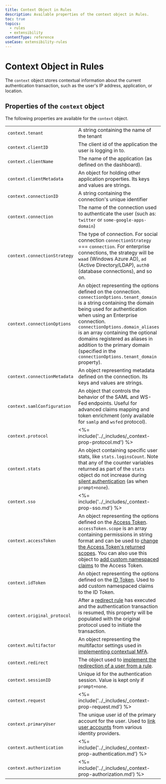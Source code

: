 ```yaml
---
title: Context Object in Rules
description: Available properties of the context object in Rules.
toc: true
topics:
  - rules
  - extensibility
contentType: reference
useCase: extensibility-rules
---
```


# Context Object in Rules

The `context` object stores contextual information about the current authentication transaction, such as the user's IP address, application, or location.

## Properties of the `context` object

The following properties are available for the `context` object.

| | |
|-|-|
| `context.tenant` | A string containing the name of the tenant |
| `context.clientID` | The client id of the application the user is logging in to. |
| `context.clientName` | The name of the application (as defined on the dashboard). |
| `context.clientMetadata` | An object for holding other application properties. Its keys and values are strings. |
| `context.connectionID` | A string containing the connection's unique identifier |
| `context.connection` | The name of the connection used to authenticate the user (such as: `twitter` or `some-google-apps-domain`) |
| `context.connectionStrategy` | The type of connection. For social connection `connectionStrategy` === `connection`. For enterprise connections, the strategy will be `waad` (Windows Azure AD), `ad` (Active Directory/LDAP), `auth0` (database connections), and so on. |
| `context.connectionOptions` | An object representing the options defined on the connection. `connectionOptions.tenant_domain` is a string containing the domain being used for authentication when using an Enterprise connection. `connectionOptions.domain_aliases` is an array containing the optional domains registered as aliases in addition to the primary domain (specified in the `connectionOptions.tenant_domain` property). |
| `context.connectionMetadata` | An object representing metadata defined on the connection. Its keys and values are strings. |
| `context.samlConfiguration` | An object that controls the behavior of the SAML and WS-Fed endpoints. Useful for advanced claims mapping and token enrichment (only available for `samlp` and `wsfed` protocol). |
| `context.protocol` | <%= include('../_includes/_context-prop-protocol.md') %> |
| `context.stats` | An object containing specific user stats, like `stats.loginsCount`. Note that any of the counter variables returned as part of the `stats` object do not increase during [silent authentication](/api-auth/tutorials/silent-authentication) (as when `prompt=none`). |
| `context.sso` | <%= include('../_includes/_context-prop-sso.md') %> |
| `context.accessToken` | An object representing the options defined on the [Access Token](/tokens/overview-access-tokens). `accessToken.scope` is an array containing permissions in string format and can be used to [change the Access Token's returned scopes](/rules/current#api-authorization-modify-scope). You can also use this object to [add custom namespaced claims](/tokens/add-custom-claims) to the Access Token. |
| `context.idToken` | An object representing the options defined on the [ID Token](/tokens/id-token). Used to add custom namespaced claims to the ID Token. |
| `context.original_protocol` | After a [redirect rule](/rules/current/redirect) has executed and the authentication transaction is resumed, this property will be populated with the original protocol used to initiate the transaction. |
| `context.multifactor` | An object representing the multifactor settings used in [implementing contextual MFA](/multifactor-authentication/custom). |
| `context.redirect` | The object used to [implement the redirection of a user from a rule](/rules/current/redirect#how-to-implement-a-redirect). |
| `context.sessionID` | Unique id for the authentication session. Value is kept only if `prompt=none`. |
| `context.request` | <%= include('../_includes/_context-prop-request.md') %> |
| `context.primaryUser` | The unique user id of the primary account for the user. Used to [link user accounts](/link-accounts#automatic-account-linking) from various identity providers. |
| `context.authentication` | <%= include('../_includes/_context-prop-authentication.md') %> |
| `context.authorization` | <%= include('../_includes/_context-prop-authorization.md') %> |
